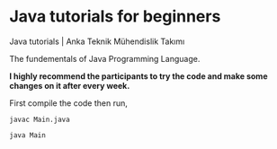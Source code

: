 # Java tutorials for beginners

Java tutorials | Anka Teknik Mühendislik Takımı 

The fundementals of Java Programming Language.

**I highly recommend the participants to try the code and make some changes on it after every week.**

First compile the code then run,

`javac Main.java`

`java Main`